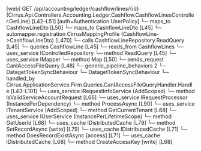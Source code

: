 [web] GET /api/accounting/ledger/cashflow/lines/{id}  (Cirrus.Api.Controllers.Accounting.Ledger.Cashflow.CashflowLinesController.GetLine)  [L42–L51] [auth=Authentication.UserPolicy]
  └─ maps_to CashflowLineDto [L50]
  └─ maps_to CashflowLineDto [L45]
    └─ automapper.registration CirrusMappingProfile (CashflowLine->CashflowLineDto) [L470]
  └─ calls CashflowLineRepository.ReadQuery [L45]
  └─ queries CashflowLine [L45]
    └─ reads_from CashflowLines
  └─ uses_service IControlledRepository<CashflowLine>
    └─ method ReadQuery [L45]
  └─ uses_service IMapper
    └─ method Map [L50]
  └─ sends_request CanIAccessFileQuery [L48]
    └─ generic_pipeline_behaviors 2
      └─ DatagetTokenSyncBehaviour
      └─ DatagetTokenSyncBehaviour
    └─ handled_by Cirrus.ApplicationService.Firm.Queries.CanIAccessFileQueryHandler.Handle [L43–L101]
      └─ uses_service IRequestInfoService (AddScoped)
        └─ method IsValidServiceAccountRequest [L66]
      └─ uses_service IRequestProcessor (InstancePerDependency)
        └─ method ProcessAsync [L90]
      └─ uses_service ITenantService (AddScoped)
        └─ method GetCurrentTenant [L68]
      └─ uses_service IUserService (InstancePerLifetimeScope)
        └─ method GetUserId [L68]
      └─ uses_cache IDistributedCache [L79]
        └─ method SetRecordAsync [write] [L79]
      └─ uses_cache IDistributedCache [L71]
        └─ method DoesRecordExistAsync [access] [L71]
      └─ uses_cache IDistributedCache [L68]
        └─ method CreateAccessKey [write] [L68]

